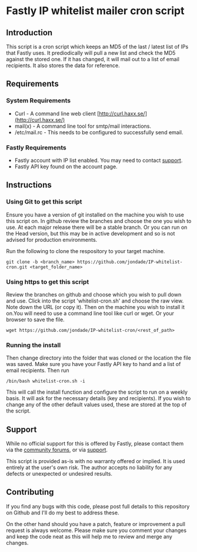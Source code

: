 # Fastly IP whitelist mailer cron script

## Introduction

This script is a cron script which keeps an MD5 of the last / latest list of IPs that Fastly uses.
It prediodically will pull a new list and check the MD5 against the stored one. If it has changed, 
it will mail out to a list of email recipients. It also stores the data for reference.

## Requirements

### System Requirements

* Curl - A command line web client [http://curl.haxx.se/](http://curl.haxx.se/)
* mail(x) - A command line tool for smtp/mail interactions.
* /etc/mail.rc - This needs to be configured to successfully send email.

### Fastly Requirements

* Fastly account with IP list enabled. You may need to contact [support](mailto:support@fastly.com).
* Fastly API key found on the account page.

## Instructions

### Using Git to get this script

Ensure you have a version of git installed on the machine you wish to use this script on. In github 
review the branches and choose the one you wish to use. At each major release there will be a stable 
branch. Or you can run on the Head version, but this may be in active development and so is not advised 
for production environments. 

Run the following to clone the respository to your target machine.

```
git clone -b <branch_name> https://github.com/jondade/IP-whitelist-cron.git <target_folder_name>
```

### Using https to get this script

Review the branches on github and choose which you wish to pull down and use. Click into the script 
'whitelist-cron.sh' and choose the raw view. Note down the URL (or copy it). Then on the machine you 
wish to install it on.You will need to use a command line tool like curl or wget. Or your browser to save the file.

```
wget https://github.com/jondade/IP-whitelist-cron/<rest_of_path>
```

### Running the install

Then change directory into the folder that was cloned or the location the file was saved. Make sure you have your Fastly API key to hand 
and a list of email recipients. Then run

```
/bin/bash whitelist-cron.sh -i
```

This will call the install function and configure the script to run on a weekly basis. It will ask 
for the necessary details (key and recipients). If you wish to change any of the other default values used, these 
are stored at the top of the script.

## Support

While no official support for this is offered by Fastly, please contact them via the [community forums](https://community.fastly.com/), 
or via [support](mailto:support@fastly.com). 

This script is provided as-is with no warranty offered or implied. It is used entirely at the user's own risk. The author 
accepts no liability for any defects or unexpected or undesired results.

## Contributing
If you find any bugs with this code, please post full details to this repository on Github and I'll do my best to address these.

On the other hand should you have a patch, feature or improvement a pull request is always welcome. Please make sure you comment your changes and keep the code neat as this will help me to review and merge any changes.